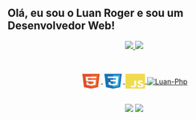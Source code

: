 ## Olá, eu sou o Luan Roger e sou um Desenvolvedor Web!
<div style="display:inline_block" align="center">
  
  <a href="https://github.com/luanrogerr">
  <img height="180em" src="https://github-readme-stats.vercel.app/api?username=luanrogerr&show_icons=true&custom_title=Luan Roger A. Ferreira&&theme=gradient&title_color=30647A&icon_color=76A4B6&include_all_commits=true&count_private=true"/>
    <img height="180em" src="https://github-readme-stats.vercel.app/api/top-langs/?username=luanrogerr&layout=compact&title_color=30647A&theme=gradient"/>
    
</div>
  
  ##
  
<div style="display: inline_block" align="center"><br>
  
  <img align="center" alt="Luan-HTML" height="30" width="40" src="https://raw.githubusercontent.com/devicons/devicon/master/icons/html5/html5-original.svg">
  <img align="center" alt="Luan-CSS" height="30" width="40" src="https://raw.githubusercontent.com/devicons/devicon/master/icons/css3/css3-original.svg">
  <img align="center" alt="Luan-Js" height="30" width="40" src="https://raw.githubusercontent.com/devicons/devicon/master/icons/javascript/javascript-plain.svg">
  <img align="center" alt="Luan-Php" height="30" width="40" 
src="https://cdn.jsdelivr.net/gh/devicons/devicon/icons/php/php-plain.svg">
  
</div>
  
  ##
 
<div align="center"> 
  
  <a href="https://www.linkedin.com/in/luanrogerr" target="_blank"><img src="https://img.shields.io/badge/-LinkedIn-%230077B5?style=for-the-badge&logo=linkedin&logoColor=white" target="_blank"></a> 
  <a href="https://instagram.com/luanrogerr_" target="_blank"><img src="https://img.shields.io/badge/-Instagram-%23E4405F?style=for-the-badge&logo=instagram&logoColor=white" target="_blank"></a>
 
</div>
